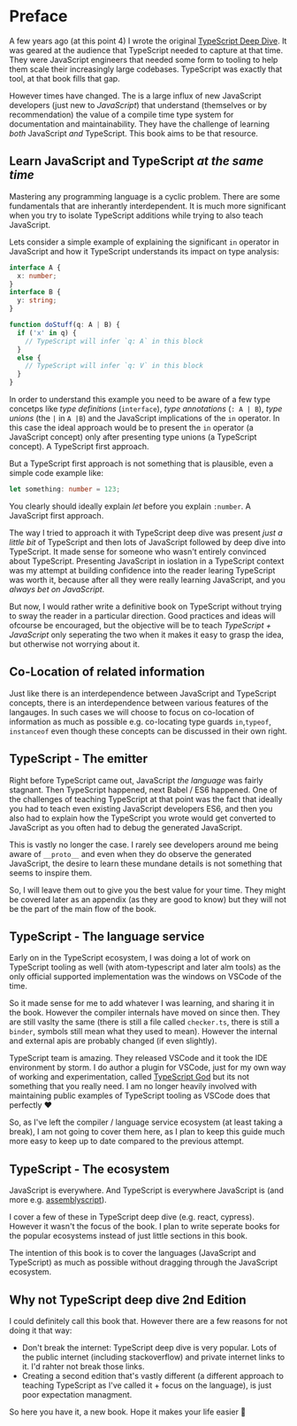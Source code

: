 # Preface 

A few years ago (at this point 4) I wrote the original [TypeScript Deep Dive](https://github.com/basarat/typescript-book/). It was geared at the audience that TypeScript needed to capture at that time. They were JavaScript engineers that needed some form to tooling to help them scale their increasingly large codebases. TypeScript was exactly that tool, at that book fills that gap. 

However times have changed. The is a large influx of new JavaScript developers (just new to *JavaScript*) that understand (themselves or by recommendation) the value of a compile time type system for documentation and maintainability. They have the challenge of learning *both* JavaScript *and* TypeScript. This book aims to be that resource. 

## Learn JavaScript and TypeScript *at the same time*
Mastering any programming language is a cyclic problem. There are some fundamentals that are inherantly interdependent. It is much more significant when you try to isolate TypeScript additions while trying to also teach JavaScript.  

Lets consider a simple example of explaining the significant `in` operator in JavaScript and how it TypeScript understands its impact on type analysis: 

```ts
interface A {
  x: number;
}
interface B {
  y: string;
}

function doStuff(q: A | B) {
  if ('x' in q) {
    // TypeScript will infer `q: A` in this block
  }
  else {
    // TypeScript will infer `q: V` in this block
  }
}
```

In order to understand this example you need to be aware of a few type concetps like *type definitions* (`interface`), *type annotations* (`: A | B`), *type unions* (the `|` in `A |B`) and the JavaScript implications of the `in` operator. In this case the ideal approach would be to present the `in` operator (a JavaScript concept) only after presenting type unions (a TypeScript concept). A TypeScript first approach. 

But a TypeScript first approach is not something that is plausible, even a simple code example like: 

```ts
let something: number = 123; 
```

You clearly should ideally explain *let* before you explain `:number`. A JavaScript first approach. 

The way I tried to approach it with TypeScript deep dive was present *just a little bit* of TypeScript and then lots of JavaScript followed by deep dive into TypeScript. It made sense for someone who wasn't entirely convinced about TypeScript. Presenting JavaScript in ioslation in a TypeScript context was my attempt at building confidence into the reader  learing TypeScript was worth it, because after all they were really learning JavaScript, and you *always bet on JavaScript*.

But now, I would rather write a definitive book on TypeScript without trying to sway the reader in a particular direction. Good practices and ideas will ofcourse be encouraged, but the objective will be to teach *TypeScript + JavaScript* only seperating the two when it makes it easy to grasp the idea, but otherwise not worrying about it.  

## Co-Location of related information
Just like there is an interdependence between JavaScript and TypeScript concepts, there is an interdependence between various features of the langauges. In such cases we will choose to focus on co-location of information as much as possible e.g. co-locating type guards `in`,`typeof`, `instanceof` even though these concepts can be discussed in their own right.

## TypeScript - The emitter
Right before TypeScript came out, JavaScript *the language* was fairly stagnant. Then TypeScript happened, next Babel / ES6 happened. One of the challenges of teaching TypeScript at that point was the fact that ideally you had to teach even existing JavaScript developers ES6, and then you also had to explain how the TypeScript you wrote would get converted to JavaScript as you often had to debug the generated JavaScript.

This is vastly no longer the case. I rarely see developers around me being aware of `__proto__` and even when they do observe the generated JavaScript, the desire to learn these mundane details is not something that seems to inspire them. 

So, I will leave them out to give you the best value for your time. They might be covered later as an appendix (as they are good to know) but they will not be the part of the main flow of the book.

## TypeScript - The language service
Early on in the TypeScript ecosystem, I was doing a lot of work on TypeScript tooling as well (with atom-typescript and later alm tools) as the only official supported implementation was the windows on VSCode of the time.

So it made sense for me to add whatever I was learning, and sharing it in the book. However the compiler internals have moved on since then. They are still vaslty the same (there is still a file called `checker.ts`, there is still a `binder`, symbols still mean what they used to mean). However the internal and external apis are probably changed (if even slightly). 

TypeScript team is amazing. They released VSCode and it took the IDE environment by storm. I do author a plugin for VSCode, just for my own way of working and experimentation, called [TypeScript God](https://marketplace.visualstudio.com/items?itemName=basarat.god) but its not something that you really need. I am no longer heavily involved with maintaining public examples of TypeScript tooling as VSCode does that perfectly ❤️

So, as I've left the compiler / language service ecosystem (at least taking a break), I am not going to cover them here, as I plan to keep this guide much more easy to keep up to date compared to the previous attempt. 

## TypeScript - The ecosystem
JavaScript is everywhere. And TypeScript is everywhere JavaScript is (and more e.g. [assemblyscript](https://github.com/AssemblyScript/assemblyscript)). 

I cover a few of these in TypeScript deep dive (e.g. react, cypress). However it wasn't the focus of the book. I plan to write seperate books for the popular ecosystems instead of just little sections in this book. 

The intention of this book is to cover the languages (JavaScript and TypeScript) as much as possible without dragging through the JavaScript ecosystem.

## Why not TypeScript deep dive 2nd Edition 
I could definitely call this book that. However there are a few reasons for not doing it that way: 

* Don't break the internet: TypeScript deep dive is very popular. Lots of the public internet (including stackoverflow) and private internet links to it. I'd rahter not break those links.
* Creating a second edition that's vastly different (a different approach to teaching TypeScript as I've called it + focus on the language), is just poor expectation managment. 

So here you have it, a new book. Hope it makes your life easier 🌹

